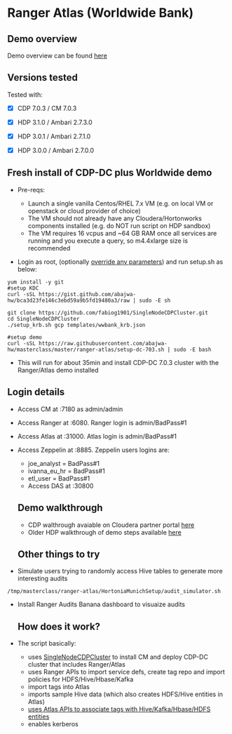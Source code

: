 # Ranger Atlas (Worldwide Bank)

## Demo overview

Demo overview can be found [here](https://community.hortonworks.com/articles/151939/hdp-securitygovernance-demo-kit.html) 

## Versions tested

Tested with:
- [x] CDP 7.0.3 / CM 7.0.3
- [x] HDP 3.1.0 / Ambari 2.7.3.0
- [x] HDP 3.0.1 / Ambari 2.7.1.0
- [x] HDP 3.0.0 / Ambari 2.7.0.0


## Fresh install of CDP-DC plus Worldwide demo

- Pre-reqs:
  - Launch a single vanilla Centos/RHEL 7.x VM (e.g. on local VM or openstack or cloud provider of choice) 
  - The VM should not already have any Cloudera/Hortonworks components installed (e.g. do NOT run script on HDP sandbox)
  - The VM requires 16 vcpus and ~64 GB RAM once all services are running and you execute a query, so m4.4xlarge size is recommended
  
- Login as root, (optionally [override any parameters](https://github.com/abajwa-hw/masterclass/blob/master/ranger-atlas/setup-dc-703.sh#L4-L18)) and run setup.sh as below:
```
yum install -y git 
#setup KDC 
curl -sSL https://gist.github.com/abajwa-hw/bca3d23fe146c3ebd59a9b5fd19480a3/raw | sudo -E sh

git clone https://github.com/fabiog1901/SingleNodeCDPCluster.git
cd SingleNodeCDPCluster
./setup_krb.sh gcp templates/wwbank_krb.json

#setup demo
curl -sSL https://raw.githubusercontent.com/abajwa-hw/masterclass/master/ranger-atlas/setup-dc-703.sh | sudo -E bash
```

- This will run for about 35min and install CDP-DC 7.0.3 cluster with the Ranger/Atlas demo installed




## Login details 

- Access CM at :7180 as admin/admin
- Access Ranger at :6080. Ranger login is admin/BadPass#1
- Access Atlas at :31000. Atlas login is admin/BadPass#1
- Access Zeppelin at :8885. Zeppelin users logins are:
  - joe_analyst = BadPass#1
  - ivanna_eu_hr = BadPass#1
  - etl_user = BadPass#1
  - Access DAS at :30800



  ## Demo walkthrough
  
  - CDP walthrough avaiable on Cloudera partner portal [here](https://my.cloudera.com/partner-portal/training/demo-center.html)
  - Older HDP walkthrough of demo steps available [here](https://community.hortonworks.com/articles/151939/hdp-securitygovernance-demo-kit.html)

  ## Other things to try
- Simulate users trying to randomly access Hive tables to generate more interesting audits
```
/tmp/masterclass/ranger-atlas/HortoniaMunichSetup/audit_simulator.sh
```

- Install Ranger Audits Banana dashboard to visuaize audits


  ## How does it work?
- The script basically:
  - uses [SingleNodeCDPCluster](https://github.com/fabiog1901/SingleNodeCDPCluster) to install CM and deploy CDP-DC cluster that includes Ranger/Atlas
  - uses Ranger APIs to import service defs, create tag repo and import policies for HDFS/Hive/Hbase/Kafka
  - import tags into Atlas
  - imports sample Hive data (which also creates HDFS/Hive entities in Atlas)
  - [uses Atlas APIs to associate tags with Hive/Kafka/Hbase/HDFS entities](https://community.hortonworks.com/articles/189615/atlas-how-to-automate-associating-tagsclassificati.html)
  - enables kerberos


 
